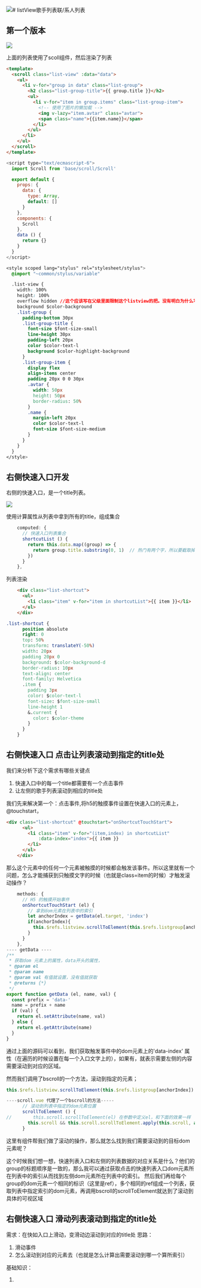 ![](assets/musicapp/歌手列表快速列表样式.png)# listView歌手列表联/系人列表


## 第一个版本
![](/assets/musicapp/listView歌手列表联-系人列表.png)

上面的列表使用了scoll组件，然后渲染了列表
```html
<template>
  <scroll class="list-view" :data="data">
    <ul>
      <li v-for="group in data" class="list-group">
        <h2 class="list-group-title">{{ group.title }}</h2>
        <ul>
          <li v-for="item in group.items" class="list-group-item">
            <!-- 使用了图片的懒加载 --> 
            <img v-lazy="item.avtar" class="avtar">
            <span class="name">{{item.name}}</span>
          </li>
        </ul>
      </li>
    </ul>
  </scroll>
</template>
```
```javascript
<script type="text/ecmascript-6">
  import Scroll from 'base/scroll/Scroll'

  export default {
    props: {
      data: {
        type: Array,
        default: []
      }
    },
    components: {
      Scroll
    },
    data () {
      return {}
    }
  }
</script>
```
```css
<style scoped lang="stylus" rel="stylesheet/stylus">
  @import "~common/stylus/variable"

  .list-view {
    width: 100%
    height: 100%
    overflow hidden //这个应该写在父级里面限制这个listview的把。没有明白为什么写在这里也有效果
    background $color-background
    .list-group {
      padding-bottom 30px
      .list-group-title {
        font-size $font-size-small
        line-height 30px
        padding-left 20px
        color $color-text-l
        background $color-highlight-background
      }
      .list-group-item {
        display flex
        align-items center
        padding 20px 0 0 30px
        .avtar {
          width: 50px
          height: 50px
          border-radius: 50%
        }
        .name {
          margin-left 20px
          color $color-text-l
          font-size $font-size-medium
        }
      }
    }
  }
</style>
```

## 右侧快速入口开发
右侧的快速入口，是一个title列表。

![](/assets/musicapp/歌手列表快速列表样式.png)

使用计算属性从列表中拿到所有的title，组成集合
```javascript
    computed: {
      // 快速入口列表集合
      shortcutList () {
        return this.data.map((group) => {
          return group.title.substring(0, 1)  // 热门有两个字，所以要截取掉
        })
      }
    },
```
列表渲染
```html
    <div class="list-shortcut">
      <ul>
        <li class="item" v-for="item in shortcutList">{{ item }}</li>
      </ul>
    </div>
```
```css
.list-shortcut {
      position absolute
      right: 0
      top: 50%
      transform: translateY(-50%)
      width: 20px
      padding 20px 0
      background: $color-background-d
      border-radius: 10px
      text-align: center
      font-family: Helvetica
      .item {
        padding 3px
        color: $color-text-l
        font-size: $font-size-small
        line-height 1
        &.current {
          color: $color-theme
        }
      }
    }
```

## 右侧快速入口 点击让列表滚动到指定的title处

我们来分析下这个需求有哪些关键点

1. 快速入口中的每一个title都需要有一个点击事件
2. 让左侧的歌手列表滚动到相应的title处

我们先来解决第一个：点击事件,将h5的触摸事件设置在快速入口的元素上，@touchstart，

```html
<div class="list-shortcut" @touchstart="onShortcutTouchStart">
      <ul>
        <li class="item" v-for="(item,index) in shortcutList"
            :data-index="index">{{ item }}
        </li>
      </ul>
    </div>
```
那么这个元素中的任何一个元素被触摸的时候都会触发该事件。所以这里就有一个问题，怎么才能捕获到只触摸文字的时候（也就是class=item的时候）才触发滚动操作？
```javascript
    methods: {
      // H5 的触摸开始事件
      onShortcutTouchStart (el) {
        // 拿到dom元素在列表中的索引
        let anchorIndex = getData(el.target, 'index')
        if(anchorIndex){
          this.$refs.listview.scrollToElement(this.$refs.listgroup[anchorIndex])
        }
      }
    },
---- getData ----
/**
 * 获取dom 元素上的属性，data开头的属性，
 * @param el
 * @param name
 * @param val 有值就设置，没有值就获取
 * @returns {*}
 */
export function getData (el, name, val) {
  const prefix = 'data-'
  name = prefix + name
  if (val) {
    return el.setAttribute(name, val)
  } else {
    return el.getAttribute(name)
  }
}
```

通过上面的源码可以看到，我们获取触发事件中的dom元素上的'data-index' 属性（在遍历的时候设置在每一个入口文字上的），如果有，就表示需要左侧的内容需要滚动到对应的区域。

然而我们调用了bscroll的一个方法，滚动到指定的元素；
```javascript
this.$refs.listview.scrollToElement(this.$refs.listgroup[anchorIndex])

----scroll.vue 代理了一个bscroll的方法-----
      // 滚动到列表中指定的dom元素位置
      scrollToElement () {
//        this.scroll.scrollToElement(el) 在参数中定义el，和下面的效果一样
        this.scroll && this.scroll.scrollToElement.apply(this.scroll, arguments)
      }
```

这里有组件帮我们做了滚动的操作，那么就怎么找到我们需要滚动到的目标dom元素呢？

这个时候我们想一想，快速列表入口和左侧的列表数据的对应关系是什么？他们的group的标题顺序是一致的，那么我可以通过获取点击的快速列表入口dom元素所在列表中的索引从而找到左侧dom元素所在列表中的索引。 然后我们再给每个group的dom元素一个相同的标识（这里是ref），多个相同的ref组成一个列表，获取列表中指定索引的dom元素，再调用bscroll的scrollToElement就达到了滚动到具体的可视区域


## 右侧快速入口 滑动列表滚动到指定的title处

需求：在快如入口上滑动，变滑动边滚动到对应的title处
思路：
1. 滑动事件
2. 怎么滚动到对应的元素去（也就是怎么计算出需要滚动到哪一个算所索引）
  
基础知识：

 1.  






